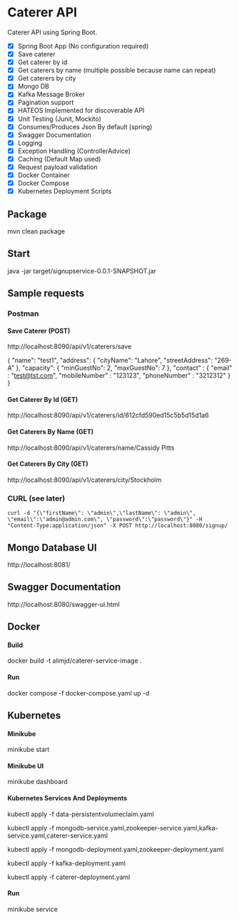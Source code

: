 # Caterer API 

Caterer API using Spring Boot.

- [x] Spring Boot App (No configuration required)
- [x] Save caterer
- [x] Get caterer by id
- [x] Get caterers by name (multiple possible because name can repeat)
- [x] Get caterers by city
- [x] Mongo DB
- [x] Kafka Message Broker
- [x] Pagination support
- [x] HATEOS Implemented for discoverable API
- [x] Unit Testing (Junit, Mockito)
- [x] Consumes/Produces Json By default (spring)
- [x] Swagger Documentation
- [x] Logging
- [x] Exception Handling (ControllerAdvice)
- [x] Caching (Default Map used)
- [x] Request payload validation
- [x] Docker Container
- [x] Docker Compose
- [x] Kubernetes Deployment Scripts

## Package
mvn clean package

## Start
java -jar target/signupservice-0.0.1-SNAPSHOT.jar

## Sample requests
### Postman
#### Save Caterer (POST)
http://localhost:8090/api/v1/caterers/save

{
    "name": "test1",
    "address": {
        "cityName": "Lahore",
        "streetAddress": "269-A"
    },
    "capacity": {
        "minGuestNo": 2,
        "maxGuestNo": 7
    },
    "contact" : {
        "email" : "test@tst.com",
        "mobileNumber" : "123123",
        "phoneNumber" : "3212312"
    }
}

#### Get Caterer By Id (GET)
http://localhost:8090/api/v1/caterers/id/612cfd590ed15c5b5d15d1a6

#### Get Caterers By Name (GET)
http://localhost:8090/api/v1/caterers/name/Cassidy Pitts

#### Get Caterers By City (GET)
http://localhost:8090/api/v1/caterers/city/Stockholm

### CURL (see later)
```
curl -d "{\"firstName\": \"admin\",\"lastName\": \"admin\", \"email\":\"admin@admin.com\", \"password\":\"password\"}" -H "Content-Type:application/json" -X POST http://localhost:8080/signup/
```

## Mongo Database UI
http://localhost:8081/

## Swagger Documentation
http://localhost:8080/swagger-ui.html

## Docker
#### Build
docker build -t alimjd/caterer-service-image .

#### Run
docker compose -f docker-compose.yaml up -d

## Kubernetes
#### Minikube
minikube start

#### Minikube UI
minikube dashboard

#### Kubernetes Services And Deployments
kubectl apply -f data-persistentvolumeclaim.yaml

kubectl apply -f mongodb-service.yaml,zookeeper-service.yaml,kafka-service.yaml,caterer-service.yaml

kubectl apply -f mongodb-deployment.yaml,zookeeper-deployment.yaml

kubectl apply -f kafka-deployment.yaml

kubectl apply -f caterer-deployment.yaml

#### Run
minikube service <service-name>
